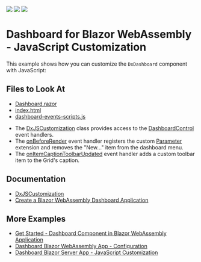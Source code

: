 <!-- default badges list -->
![](https://img.shields.io/endpoint?url=https://codecentral.devexpress.com/api/v1/VersionRange/357645952/21.2.2%2B)
[![](https://img.shields.io/badge/Open_in_DevExpress_Support_Center-FF7200?style=flat-square&logo=DevExpress&logoColor=white)](https://supportcenter.devexpress.com/ticket/details/T990002)
[![](https://img.shields.io/badge/📖_How_to_use_DevExpress_Examples-e9f6fc?style=flat-square)](https://docs.devexpress.com/GeneralInformation/403183)
<!-- default badges end -->

# Dashboard for Blazor WebAssembly - JavaScript Customization

This example shows how you can customize the `DxDashboard` component with JavaScript:

<!-- default file list -->
## Files to Look At

* [Dashboard.razor](./CS/BlazorDashboardApp/Client/Pages/Dashboard.razor)
* [index.html](./CS/BlazorDashboardApp/Client/wwwroot/index.html)
* [dashboard-events-scripts.js](./CS/BlazorDashboardApp/Client/wwwroot/dashboard-events-scripts.js)
<!-- default file list end -->

- The [DxJSCustomization](https://docs.devexpress.com/Dashboard/DevExpress.DashboardBlazor.DxJSCustomization?v=21.1) class provides access to the [DashboardControl](https://docs.devexpress.com/Dashboard/js-DevExpress.Dashboard.DashboardControl) event handlers.
- The [onBeforeRender](https://docs.devexpress.com/Dashboard/js-DevExpress.Dashboard.DashboardControlOptions#js_devexpress_dashboard_dashboardcontroloptions_onbeforerender) event handler registers the custom [Parameter](https://github.com/DevExpress/dashboard-extensions/blob/master/docs/parameter-item.md) extension and removes the "New..." item from the dashboard menu.
- The [onItemCaptionToolbarUpdated](https://docs.devexpress.com/Dashboard/js-DevExpress.Dashboard.ViewerApiExtensionOptions#js_devexpress_dashboard_viewerapiextensionoptions_onitemcaptiontoolbarupdated) event handler adds a custom toolbar item to the Grid's caption.

## Documentation

- [DxJSCustomization](https://docs.devexpress.com/Dashboard/DevExpress.DashboardBlazor.DxJSCustomization?v=21.1)
- [Create a Blazor WebAssembly Dashboard Application](https://docs.devexpress.com/Dashboard/401892?v=21.1)

## More Examples

- [Get Started - Dashboard Component in Blazor WebAssembly Application](https://github.com/DevExpress-Examples/dashboard-blazor-webassembly-app)
- [Dashboard Blazor WebAssembly App - Configuration](https://github.com/DevExpress-Examples/dashboard-blazor-webassembly-configuration)
- [Dashboard Blazor Server App - JavaScript Customization](https://github.com/DevExpress-Examples/dashboard-blazor-server-js-customization)
